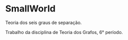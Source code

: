 # SmallWorld
Teoria dos seis graus de separação.

Trabalho da disciplina de Teoria dos Grafos, 6° período.
